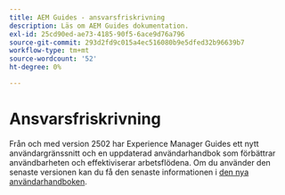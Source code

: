 ```yaml
---
title: AEM Guides - ansvarsfriskrivning
description: Läs om AEM Guides dokumentation.
exl-id: 25cd90ed-ae73-4185-90f5-6ace9d76a796
source-git-commit: 293d2fd9c015a4ec516080b9e5dfed32b96639b7
workflow-type: tm+mt
source-wordcount: '52'
ht-degree: 0%

---
```



# Ansvarsfriskrivning

Från och med version 2502 har Experience Manager Guides ett nytt användargränssnitt och en uppdaterad användarhandbok som förbättrar användbarheten och effektiviserar arbetsflödena. Om du använder den senaste versionen kan du få den senaste informationen i [den nya användarhandboken](../product-guide/overview.md).

<!-- If you are using a previous version of Experience Manager Guides, the legacy documentation remains available to support your ongoing needs. You can continue to access the [Old User Guide](overview.md) for detailed information on previous UI workflows and features.
-->
